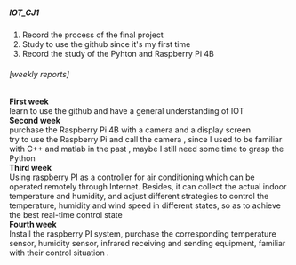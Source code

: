 ##### IOT_CJ1  
  1. Record the process of the final project  
  2. Study to use the github since it's my first time  
  3. Record the study of the Pyhton and Raspberry Pi 4B  

###### [weekly reports]  
  **First week**  
    learn to use the github and have a general understanding of IOT  
  **Second week**  
    purchase the Raspberry Pi 4B with a camera and a display screen  
    try to use the Raspberry Pi and call the camera , since I used to be familiar with C++ and matlab in the past , maybe I still need some time to grasp the Python  
  **Third week**  
    Using raspberry PI as a controller for air conditioning which can be operated remotely through Internet. Besides, it can collect the actual indoor temperature and humidity, and adjust different strategies to control the temperature, humidity and wind speed in different states, so as to achieve the best real-time control state  
  **Fourth week**  
    Install the raspberry PI system, purchase the corresponding temperature sensor, humidity sensor, infrared receiving and sending equipment, familiar with their control situation .
    
